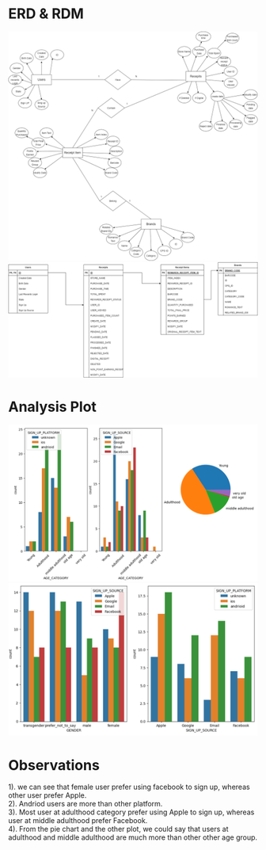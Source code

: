 # ERD & RDM
![](./ERD.drawio.png)
![](./RDBM.drawio.png)


# Analysis Plot
![](./Python_plot/age_category_platform_source.png)
![](./Python_plot/gender_platform_source.png)


# Observations
1). we can see that female user prefer using facebook to sign up, whereas other user prefer Apple.<br />
2). Andriod users are more than other platform. <br />
3). Most user at adulthood category prefer using Apple to sign up, whereas user at middle adulthood prefer Facebook. <br />
4). From the pie chart and the other plot, we could say that users at adulthood and middle adulthood are much more than other other age group. <br />
